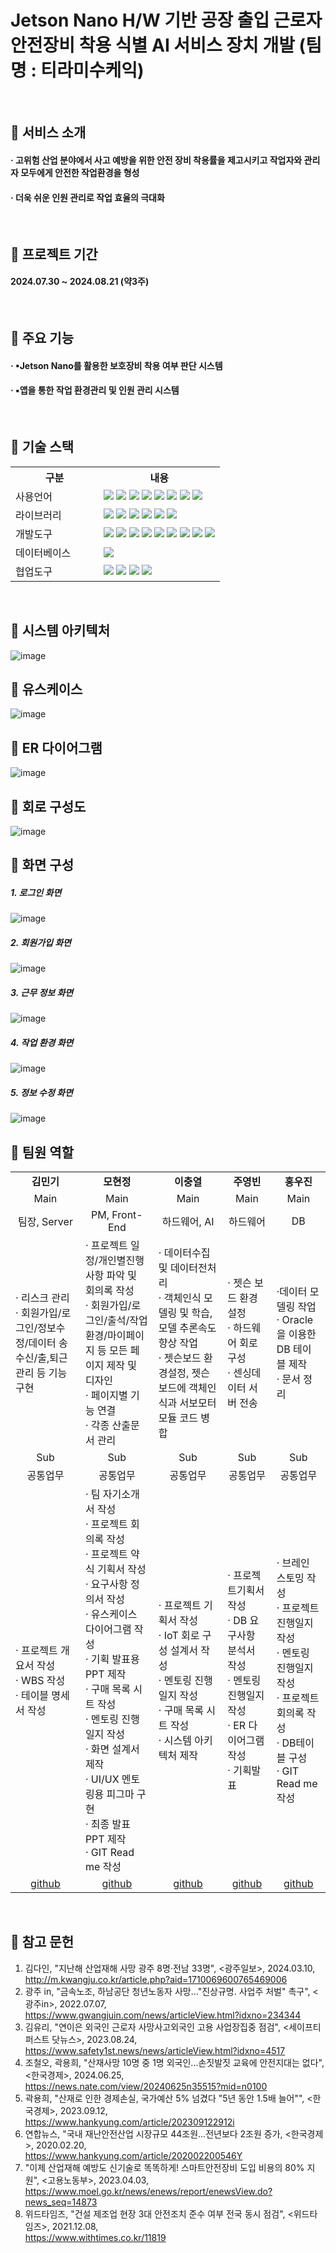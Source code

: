 # Jetson Nano H/W 기반 공장 출입 근로자 안전장비 착용 식별 AI 서비스 장치 개발 (팀명 : 티라미수케익)<br/>
<br/>

## 📌 서비스 소개
#### · 고위험 산업 분야에서 사고 예방을 위한 안전 장비 착용률을 제고시키고 작업자와 관리자 모두에게 안전한 작업환경을 형성<br/>
#### · 더욱 쉬운 인원 관리로 작업 효율의 극대화<br/>
<br/>

## 📌 프로젝트 기간
#### 2024.07.30 ~ 2024.08.21 (약3주)
<br/>

## 📌 주요 기능
#### · ▪Jetson Nano를 활용한 보호장비 착용 여부 판단 시스템<br/>
#### · ▪앱을 통한 작업 환경관리 및 인원 관리 시스템<br/>
<br/>

## 📌 기술 스택
<table>
    <tr>
        <th width = "125px">구분</th>
        <th>내용</th>
    </tr>
    <tr>
        <td>사용언어</td>
        <td>
            <img src="https://img.shields.io/badge/Python-3776AB?style=for-the-badge&logo=Python&logoColor=white"/>
            <img src="https://img.shields.io/badge/Java-ED8B00?style=for-the-badge&logo=openjdk&logoColor=white"/> 
            <img src="https://img.shields.io/badge/JavaScript-F7DF1E?style=for-the-badge&logo=JavaScript&logoColor=white"/>
            <img src="https://img.shields.io/badge/TypeScript-007ACC?style=for-the-badge&logo=typescript&logoColor=white"/>
            <img src="https://img.shields.io/badge/Kotlin-0095D5?&style=for-the-badge&logo=kotlin&logoColor=white"/>
            <img src="https://img.shields.io/badge/Node.js-43853D?style=for-the-badge&logo=node.js&logoColor=white"/>
            <img src="https://img.shields.io/badge/Powershell-2CA5E0?style=for-the-badge&logo=powershell&logoColor=white"/>
            <img src="https://img.shields.io/badge/Ruby-CC342D?style=for-the-badge&logo=ruby&logoColor=white"/>
        </td>
    </tr>
    <tr>
        <td>라이브러리</td>
        <td>
            <img src="https://img.shields.io/badge/React_Native-20232A?style=for-the-badge&logo=react&logoColor=61DAFB"/>
            <img src="https://img.shields.io/badge/Mediapipe-00599C?style=for-the-badge&logo=Mediapipe&logoColor=white"/>
            <img src="https://img.shields.io/badge/YoloV5-00599C?style=for-the-badge&logo=YoloV7&logoColor=white"/>
            <img src="https://img.shields.io/badge/OpenCV-00599C?style=for-the-badge&logo=OpenCV&logoColor=white"/>
            <img src="https://img.shields.io/badge/TensorFlow-FF6F00?style=for-the-badge&logo=tensorflow&logoColor=white"/>
            <img src="https://img.shields.io/badge/JetPack -00599C?style=for-the-badge&logo=JetPack&logoColor=white"/>
    </tr>
    <tr>
        <td>개발도구</td>
        <td>
            <img src="https://img.shields.io/badge/Visual_Studio-5C2D91?style=for-the-badge&logo=visual%20studio&logoColor=white"/>
            <img src="https://img.shields.io/badge/Visual_Studio_Code-0078D4?style=for-the-badge&logo=visual%20studio%20code&logoColor=white"/>
            <img src="https://img.shields.io/badge/Roboflow-00599C?style=for-the-badge&logo=Roboflow&logoColor=white"/>
            <img src="https://img.shields.io/badge/Colab-F9AB00?style=for-the-badge&logo=googlecolab&color=52525"/>
            <img src="https://img.shields.io/badge/Android_Studio-3DDC84?style=for-the-badge&logo=android-studio&logoColor=white"/>
            <img src="https://img.shields.io/badge/Gradle-02303A.svg?style=for-the-badge&logo=Gradle&logoColor=white"/>
            <img src="https://img.shields.io/badge/docker-%230db7ed.svg?style=for-the-badge&logo=docker&logoColor=white"/>
            <img src="https://img.shields.io/badge/NVIDIA-GTX1650-76B900?style=for-the-badge&logo=nvidia&logoColor=white"/>
            <img src="https://img.shields.io/badge/Made%20with-Jupyter-orange?style=for-the-badge&logo=Jupyter"/>
        </td>
    </tr>
    <tr>
        <td>데이터베이스</td>
        <td>
            <img src="https://img.shields.io/badge/Oracle-F80000?style=for-the-badge&logo=Oracle&logoColor=white"/>
        </td>
    </tr>
    <tr>
        <td>협업도구</td>
        <td>
            <img src="https://img.shields.io/badge/Git-F05032?style=for-the-badge&logo=Git&logoColor=white"/>
            <img src="https://img.shields.io/badge/GitHub-100000?style=for-the-badge&logo=github&logoColor=white"/>
            <img src="https://img.shields.io/badge/Figma-F24E1E?style=for-the-badge&logo=figma&logoColor=white"/>
             <img src="https://img.shields.io/badge/Zoom-2D8CFF?style=for-the-badge&logo=zoom&logoColor=white"/>
        </td>
    </tr>
</table>
<br/>


## 📌 시스템 아키텍처
![image](https://github.com/user-attachments/assets/597e841a-8d18-47b9-be00-64d309547d30)
<br/>

## 📌 유스케이스
![image](https://github.com/user-attachments/assets/04962989-60d4-42a7-b2a4-61579910e41b)
<br/>

## 📌 ER 다이어그램
![image](https://github.com/user-attachments/assets/4c2b5998-3a01-4936-b8a1-93004970042e)
<br/>

## 📌 회로 구성도
![image](https://github.com/user-attachments/assets/b2e98340-715d-4d71-9b81-c5a03a53011c)
<br/>

## 📌 화면 구성
##### 1. 로그인 화면<br/>
![image](https://github.com/user-attachments/assets/6f76e009-fba9-4451-b218-6f9ee1a4e57d)
##### 2. 회원가입 화면<br />
![image](https://github.com/user-attachments/assets/c06901e1-2b29-4534-a86b-b67156c8b56d)
##### 3. 근무 정보 화면<br/>
![image](https://github.com/user-attachments/assets/245d7283-7832-4c1b-865a-a92929c6e00c)
##### 4. 작업 환경 화면<br/>
![image](https://github.com/user-attachments/assets/58c3aa7f-b02c-408e-bd59-5bffd118d276)
##### 5. 정보 수정 화면<br/>
![image](https://github.com/user-attachments/assets/60300d9c-271b-4e17-8bca-7f10bfb11729)
<br/>

## 📌 팀원 역할
<table>
  <tr>
    <td align="center"><strong>김민기</strong></td>
    <td align="center"><strong>모현정</strong></td>
    <td align="center"><strong>이충열</strong></td>
    <td align="center"><strong>주영빈</strong></td>
    <td align="center"><strong>홍우진</strong></td>
  </tr>
 <tr>
    <td align="center">Main</td>
    <td align="center">Main</td>
    <td align="center">Main</td>
    <td align="center">Main</td>
    <td align="center">Main</td>
  </tr>
 <tr>
    <td align="center">팀장, Server</td>
    <td align="center">PM, Front-End </td>
    <td align="center">하드웨어, AI</td>
    <td align="center">하드웨어</td>
    <td align="center">DB</td>
  </tr>
 <tr>
    <td>· 리스크 관리<br/>· 회원가입/로그인/정보수정/데이터 송수신/출,퇴근 관리 등 기능구현</td>
    <td>· 프로젝트 일정/개인별진행 사항 파악 및 회의록 작성<br/>· 회원가입/로그인/출석/작업환경/마이페이지 등 모든 페이지 제작 및 디자인<br/>· 페이지별 기능 연결<br/>· 각종 산출문서 관리</td>
    <td>· 데이터수집 및 데이터전처리<br/>· 객체인식 모델링 및 학습, 모델 추론속도 향상 작업<br/>· 젯슨보드 환경설정, 젯슨보드에 객체인식과 서보모터 모듈 코드 병합</td>
    <td>· 젯슨 보드 환경설정<br/>· 하드웨어 회로구성<br/>· 센싱데이터 서버 전송</td>
    <td>·데이터 모델링 작업<br/>· Oracle을 이용한 DB 테이블 제작<br/>· 문서 정리</td>
  </tr>
 <tr>
    <td align="center">Sub</td>
    <td align="center">Sub</td>
    <td align="center">Sub</td>
    <td align="center">Sub</td>
    <td align="center">Sub</td>
  </tr>
 <tr>
    <td align="center">공통업무</td>
    <td align="center">공통업무</td>
    <td align="center">공통업무</td>
    <td align="center">공통업무</td>
    <td align="center">공통업무</td>
  </tr>
 <tr>
    <td>· 프로젝트 개요서 작성<br/>· WBS 작성<br/>· 테이블 명세서 작성</td>
    <td>· 팀 자기소개서 작성<br/>· 프로젝트 회의록 작성<br/>· 프로젝트 약식 기획서 작성<br/>· 요구사항 정의서 작성<br/>· 유스케이스 다이어그램 작성<br/>· 기획 발표용 PPT 제작<br/>· 구매 목록 시트 작성<br/>· 멘토링 진행일지 작성<br/>· 화면 설계서 제작<br/>· UI/UX 멘토링용 피그마 구현<br/>· 최종 발표 PPT 제작<br/>· GIT Read me 작성</td>
    <td>· 프로젝트 기획서 작성<br/>· IoT 회로 구성 설계서 작성<br/>· 멘토링 진행일지 작성<br/>· 구매 목록 시트 작성<br/>· 시스템 아키텍처 제작</td>
    <td>· 프로젝트기획서 작성<br/>· DB 요구사항 분석서 작성<br/>· 멘토링 진행일지 작성<br/>· ER 다이어그램 작성<br/>· 기획발표</td>
    <td>· 브레인 스토밍 작성<br/>· 프로젝트 진행일지 작성<br/>· 멘토링 진행일지 작성<br/>· 프로젝트 회의록 작성<br/>· DB테이블 구성<br/>· GIT Read me 작성</td>
  </tr>
  <tr>
    <td align="center"><a href="https://github.com/MINKIKING" target='_blank'>github</a></td>
    <td align="center"><a href="https://github.com/mohyunjeong" target='_blank'>github</a></td>
    <td align="center"><a href="https://github.com/yeolchung" target='_blank'>github</a></td>
    <td align="center"><a href="https://github.com/yb1882" target='_blank'>github</a></td>
    <td align="center"><a href="https://github.com/02childgood" target='_blank'>github</a></td>
  </tr>
</table>
<br/>

## 📌 참고 문헌
1) 김다인, "지난해 산업재해 사망 광주 8명·전남 33명", <광주일보>, 2024.03.10,<br/>
   http://m.kwangju.co.kr/article.php?aid=1710069600765469006<br/>
2) 광주 in, "금속노조, 하남공단 청년노동자 사망..."진상규명. 사업주 처벌" 촉구", <광주in>, 2022.07.07,<br/>
   https://www.gwangjuin.com/news/articleView.html?idxno=234344<br/>
3) 김유리, "연이은 외국인 근로자 사망사고외국인 고용 사업장집중 점검", <세이프티퍼스트 닷뉴스>, 2023.08.24,<br/>
   https://www.safety1st.news/news/articleView.html?idxno=4517<br/>
4) 조철오, 곽용희, "산재사망 10명 중 1명 외국인...손짓발짓 교육에 안전지대는 없다", <한국경제>, 2024.06.25,<br/>
   https://news.nate.com/view/20240625n35515?mid=n0100<br/>
5) 곽용희, "산재로 인한 경제손실, 국가예산 5% 넘겼다 "5년 동안 1.5배 늘어"", <한국경제>, 2023.09.12,<br/>
   https://www.hankyung.com/article/202309122912i<br/>
6) 연합뉴스, "국내 재난안전산업 시장규모 44조원...전년보다 2조원 증가, <한국경제>, 2020.02.20,<br/>
   https://www.hankyung.com/article/202002200546Y<br/>
7) "이제 산업재해 예방도 신기술로 똑똑하게! 스마트안전장비 도입 비용의 80% 지원", <고용노동부>, 2023.04.03,<br/>
   https://www.moel.go.kr/news/enews/report/enewsView.do?news_seq=14873<br/>
8) 위드타임즈, "건설 제조업 현장 3대 안전조치 준수 여부 전국 동시 점검", <위드타임즈>, 2021.12.08,<br/>
   https://www.withtimes.co.kr/11819
